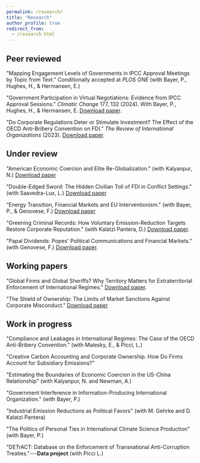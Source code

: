 ```yaml
---
permalink: /research/
title: "Research"
author_profile: true
redirect_from: 
  - /research.html
---
```


## Peer reviewed

"Mapping Engagement Levels of Governments in IPCC Approval Meetings by Topic from Text." Conditionally accepted at _PLOS ONE_ (with Bayer, P., Hughes, H., & Hermansen, E.)

"Government Participation in Virtual Negotiations: Evidence from IPCC Approval Sessions." _Climatic Change_ 177, 132 (2024). With Bayer, P., Hughes, H., & Hermansen, E. [Download paper](https://lorenzo-crippa.github.io/files/BCHH_CC_SI.pdf).

"Do Corporate Regulations Deter or Stimulate Investment? The Effect of the OECD Anti-Bribery Convention on FDI." _The Review of International Organizations_ (2023). [Download paper](https://lorenzo-crippa.github.io/files/regulation_investment.pdf).

## Under review

"American Economic Coercion and Elite Re-Globalization." (with Kalyanpur, N.) [Download paper](https://lorenzo-crippa.github.io/files/FCPA_offshore_wealth.pdf)

"Double-Edged Sword: The Hidden Civilian Toll of FDI in Conflict Settings." (with Saavedra-Lux, L.) [Download paper](https://lorenzo-crippa.github.io/files/LC_LSL_FDI_conflict.pdf)

“Energy Transition, Financial Markets and EU Interventionism." (with Bayer, P., & Genovese, F.) [Download paper](https://lorenzo-crippa.github.io/files/bcg.pdf)

"Greening Criminal Records: How Voluntary Emission-Reduction Targets Restore Corporate Reputation." (with Kalatzi Pantera, D.) [Download paper](https://lorenzo-crippa.github.io/files/LC_DKP_green_fraud.pdf).

"Papal Dividends: Popes' Political Communications and Financial Markets." (with Genovese, F.) [Download paper](https://lorenzo-crippa.github.io/files/papal_dividends.pdf).

## Working papers

"Global Firms and Global Sheriffs? Why Territory Matters for Extraterritorial Enforcement of International Regimes." [Download paper](https://lorenzo-crippa.github.io/files/sheriffs.pdf).

"The Shield of Ownership: The Limits of Market Sanctions Against Corporate Misconduct." [Download paper](https://lorenzo-crippa.github.io/files/scandals_ownership.pdf)

## Work in progress

"Compliance and Leakages in International Regimes: The Case of the OECD Anti-Bribery Convention." (with Malesky, E., & Picci, L.)

"Creative Carbon Accounting and Corporate Ownership. How Do Firms Account for Subsidiary Emissions?"

"Estimating the Boundaries of Economic Coercion in the US-China Relationship" (with Kalyanpur, N. and Newman, A.)

"Government Interference in Information-Producing International Organization." (with Bayer, P.)

"Industrial Emission Reductions as Political Favors" (with M. Gehrke and D. Kalatzi Pantera)

"The Politics of Personal Ties in International Climate Science Production" (with Bayer, P.)

"DETrACT: Database on the Enforcement of Transnational Anti-Corruption Treaties."---**Data project** (with Picci L.)